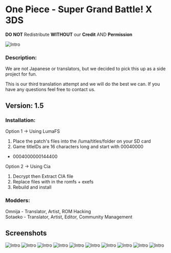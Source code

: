# One Piece - Super Grand Battle! X 3DS
**DO NOT** Redistribute **WITHOUT** our **Credit** AND **Permission**

![Intro](/docs/title.png)

### Description:
We are not Japanese or translators, but we decided to pick this up as a side 
project for fun.

This is our third translation attempt and we will do the best we can.
If you have any questions feel free to contact us.

## Version: 1.5

### Installation:
Option 1 -> Using LumaFS
1. Place the patch's files into the /luma/titles/<titleID>folder on your SD card
2. Game titleIDs are 16 characters long and start with 00040000
- 0004000000144400

Option 2 -> Using Cia
1. Decrypt then Extract CIA file
2. Replace files with in the romfs + exefs
3. Rebuild and install

### Modders:
Omnija -  Translator, Artist, ROM Hacking  
Sotaeko - Translator, Artist, Editor, Community Management

## Screenshots

![Intro](/docs/mainmenu.png) ![Intro](/docs/data.png)
![Intro](/docs/arena.png) ![Intro](/docs/characters.png)
![Intro](/docs/options.png) ![Intro](/docs/islands.png)
![Intro](/docs/pause.png) ![Intro](/docs/shop.png)
![Intro](/docs/assemble.png) ![Intro](/docs/newslist.png)
